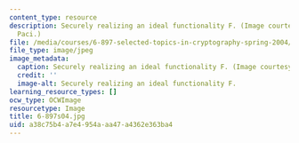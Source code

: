 ```yaml
---
content_type: resource
description: Securely realizing an ideal functionality F. (Image courtesy of Brett
  Paci.)
file: /media/courses/6-897-selected-topics-in-cryptography-spring-2004/a38c75b4a7e4954aaa47a4362e363ba4_6-897s04.jpg
file_type: image/jpeg
image_metadata:
  caption: Securely realizing an ideal functionality F. (Image courtesy of Brett Paci.)
  credit: ''
  image-alt: Securely realizing an ideal functionality F.
learning_resource_types: []
ocw_type: OCWImage
resourcetype: Image
title: 6-897s04.jpg
uid: a38c75b4-a7e4-954a-aa47-a4362e363ba4
---
```

